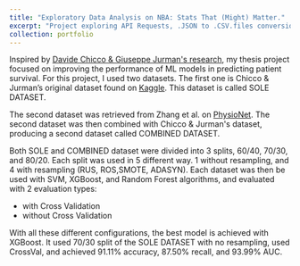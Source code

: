 ```yaml
---
title: "Exploratory Data Analysis on NBA: Stats That (Might) Matter."
excerpt: "Project exploring API Requests, .JSON to .CSV.files conversion, and EDA<br/><img src='/images/porto2.png'/>"
collection: portfolio
---
```


Inspired by [Davide Chicco & Giuseppe Jurman's research](https://bmcmedinformdecismak.biomedcentral.com/articles/10.1186/s12911-020-1023-5), my thesis project focused on improving the performance of ML models in predicting patient survival. For this project, I used two datasets. The first one is Chicco & Jurman’s original dataset found on [Kaggle](https://www.kaggle.com/datasets/andrewmvd/heart-failure-clinical-data). This dataset is called SOLE DATASET. 

The second dataset was retrieved from Zhang et al. on [PhysioNet](https://physionet.org/content/heart-failure-zigong/1.3/). The second dataset was then combined with Chicco & Jurman's dataset, producing a second dataset called COMBINED DATASET.

Both SOLE and COMBINED dataset were divided into 3 splits, 60/40, 70/30, and 80/20. Each split was used in 5 different way. 1 without resampling, and 4 with resampling (RUS, ROS,SMOTE, ADASYN). Each dataset was then be used with SVM, XGBoost, and Random Forest algorithms, and evaluated with 2 evaluation types: 
* with Cross Validation
* without Cross Validation

With all these different configurations, the best model is achieved with XGBoost. It used 70/30 split of the SOLE DATASET with no resampling, used CrossVal, and achieved 91.11% accuracy, 87.50% recall, and 93.99% AUC.